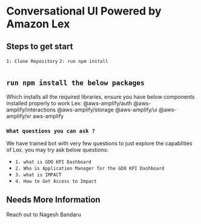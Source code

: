 # Conversational UI Powered by Amazon Lex

## Steps to get start
`1: Clone Repository`
`2: run npm install`
#
## `run npm install the below packages`
Which installs all the required libraries, ensure you have below components installed properly to work Lex:
@aws-amplify/auth
@aws-amplify/interactions
@aws-amplify/storage
@aws-amplify/ui
@aws-amplify/xr aws-amplify

### `What questions you can ask ?`

We have trained bot with very few questions to just explore the capablities of Lex. you may try ask below questions:

* `1. what is GDO KPI Dashboard`
* `2. Who is Application Manager for the GDO KPI Dashboard`
* `3. what is IMPACT`
* `4. How to Get Access to Impact`

## Needs More Information

Reach out to Nagesh Bandaru

